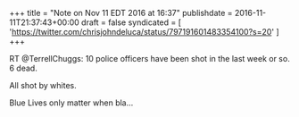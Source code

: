 +++
title = "Note on Nov 11 EDT 2016 at 16:37"
publishdate = 2016-11-11T21:37:43+00:00
draft = false
syndicated = [ 'https://twitter.com/chrisjohndeluca/status/797191601483354100?s=20' ]
+++

RT @TerrellChuggs: 10 police officers have been shot in the last week or so. 6 dead. 

All shot by whites.

Blue Lives only matter when bla…

